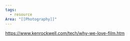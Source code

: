 ```yaml
---
tags:
  - resource
Area: "[[Photography]]"
---
```


https://www.kenrockwell.com/tech/why-we-love-film.htm

